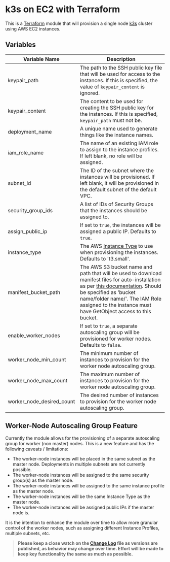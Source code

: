 # k3s on EC2 with Terraform

This is a [Terraform](https://terraform.io) module that will provision a single node [k3s](https://k3s.io) cluster using AWS EC2 instances.

## Variables

| Variable Name         | Description                                                                   |
------------------------|-------------------------------------------------------------------------------|
| keypair_path          | The path to the SSH public key file that will be used for access to the instances. If this is specified, the value of `keypair_content` is ignored. |
| keypair_content          | The content to be used for creating the SSH public key for the instances. If this is specified, `keypair_path` must not be. |
| deployment_name       | A unique name used to generate things like the instance names.                 |
| iam_role_name         | The name of an existing IAM role to assign to the instance profiles. If left blank, no role will be assigned. |
| subnet_id             | The ID of the subnet where the instances will be provisioned. If left blank, it will be provisioned in the default subnet of the default VPC. |
| security_group_ids    | A list of IDs of Security Groups that the instances should be assigned to.     |
| assign_public_ip      | If set to `true`, the instances will be assigned a public IP. Defaults to `true`. |
| instance_type         | The AWS [Instance Type](https://aws.amazon.com/ec2/instance-types/) to use when provisioning the instances. Defaults to 't3.small'. |
| manifest_bucket_path  | The AWS S3 bucket name and path that will be used to download manifest files for auto-installation as per [this documentation](https://rancher.com/docs/k3s/latest/en/advanced/). Should be specified as 'bucket name/folder name/'. The IAM Role assigned to the instance must have GetObject access to this bucket. |
| enable_worker_nodes   | If set to `true`, a separate autoscaling group will be provisioned for worker nodes. Defaults to `false`.
| worker_node_min_count | The minimum number of instances to provision for the worker node autoscaling group.
| worker_node_max_count | The maximum number of instances to provision for the worker node autoscaling group.
| worker_node_desired_count | The desired number of instances to provision for the worker node autoscaling group.

## Worker-Node Autoscaling Group Feature

Currently the module allows for the provisioning of a separate autoscaling group for worker (non master) nodes. This is a new feature and has the following caveats / limitations:

* The worker-node instances will be placed in the same subnet as the master node. Deployments in multiple subnets are not currently possible.
* The worker-node instances will be assigned to the same security group(s) as the master node.
* The worker-node instances will be assigned to the same instance profile as the master node.
* The worker-node instances will be the same Instance Type as the master node.
* The worker-node instances will be assigned public IPs if the master node is.

It is the intention to enhance the module over time to allow more granular control of the worker nodes, such as assigning different Instance Profiles, multiple subnets, etc.

>**Please keep a close watch on the [Change Log](changelog.md) file as versions are published, as behavior may change over time. Effort will be made to keep key functionality the same as much as possible.**
